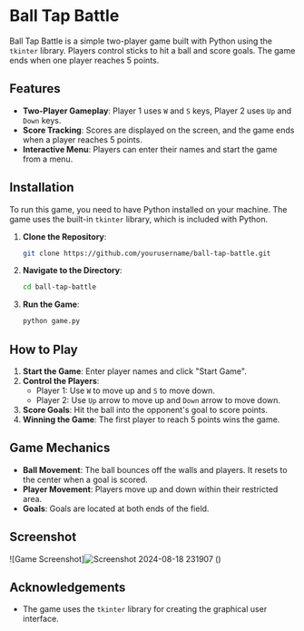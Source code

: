 # Ball Tap Battle

Ball Tap Battle is a simple two-player game built with Python using the `tkinter` library. Players control sticks to hit a ball and score goals. The game ends when one player reaches 5 points.

## Features

- **Two-Player Gameplay**: Player 1 uses `W` and `S` keys, Player 2 uses `Up` and `Down` keys.
- **Score Tracking**: Scores are displayed on the screen, and the game ends when a player reaches 5 points.
- **Interactive Menu**: Players can enter their names and start the game from a menu.

## Installation

To run this game, you need to have Python installed on your machine. The game uses the built-in `tkinter` library, which is included with Python.

1. **Clone the Repository**:
    ```bash
    git clone https://github.com/yourusername/ball-tap-battle.git
    ```

2. **Navigate to the Directory**:
    ```bash
    cd ball-tap-battle
    ```

3. **Run the Game**:
    ```bash
    python game.py
    ```

## How to Play

1. **Start the Game**: Enter player names and click "Start Game".
2. **Control the Players**:
   - Player 1: Use `W` to move up and `S` to move down.
   - Player 2: Use `Up` arrow to move up and `Down` arrow to move down.
3. **Score Goals**: Hit the ball into the opponent's goal to score points.
4. **Winning the Game**: The first player to reach 5 points wins the game.

## Game Mechanics

- **Ball Movement**: The ball bounces off the walls and players. It resets to the center when a goal is scored.
- **Player Movement**: Players move up and down within their restricted area.
- **Goals**: Goals are located at both ends of the field.

## Screenshot

![Game Screenshot]![Screenshot 2024-08-18 231907](https://github.com/user-attachments/assets/d1f56071-4d84-4a0e-b18a-a84ccdce5bf3)
()

## Acknowledgements

- The game uses the `tkinter` library for creating the graphical user interface.
